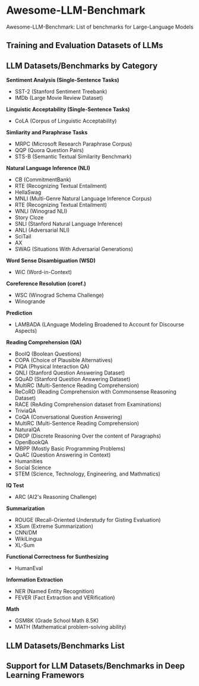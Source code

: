 # Awesome-LLM-Benchmark
Awesome-LLM-Benchmark: List of benchmarks for Large-Language Models


## Training and Evaluation Datasets of LLMs

## LLM Datasets/Benchmarks by Category

**Sentiment Analysis (Single-Sentence Tasks)**

- SST-2 (Stanford Sentiment Treebank)
- IMDb (Large Movie Review Dataset)

**Linguistic Acceptability (Single-Sentence Tasks)**

- CoLA (Corpus of Linguistic Acceptability)

**Simliarity and Paraphrase Tasks**

- MRPC (Microsoft Research Paraphrase Corpus)
- QQP (Quora Question Pairs)
- STS-B (Semantic Textual Similarity Benchmark)

**Natural Language Inference (NLI)**

- CB (CommitmentBank)
- RTE (Recognizing Textual Entailment)
- HellaSwag
- MNLI (Multi-Genre Natural Language Inference Corpus)
- RTE (Recognizing Textual Entailment)
- WNLI (Winograd NLI)
- Story Cloze
- SNLI (Stanford Natural Language Inference)
- ANLI (Adversarial NLI)
- SciTail
- AX
- SWAG (Situations With Adversarial Generations)

**Word Sense Disambiguation (WSD)**

- WiC (Word-in-Context)

**Coreference Resolution (coref.)**

- WSC (Winograd Schema Challenge)
- Winogrande

**Prediction**

- LAMBADA (LAnguage Modeling Broadened to Account for Discourse Aspects)

**Reading Comprehension (QA)**

- BoolQ (Boolean Questions)
- COPA (Choice of Plausible Alternatives)
- PIQA (Physical Interaction QA)
- QNLI (Stanford Question Answering Dataset)
- SQuAD (Stanford Question Answering Dataset)
- MultiRC (Multi-Sentence Reading Comprehension)
- ReCoRD (Reading Comprehension with Commonsense Reasoning Dataset)
- RACE (ReAding Comprehension dataset from Examinations)
- TriviaQA
- CoQA (Conversational Question Answering)
- MultiRC (Multi-Sentence Reading Comprehension)
- NaturalQA
- DROP (Discrete Reasoning Over the content of Paragraphs)
- OpenBookQA
- MBPP (Mostly Basic Programming Problems)
- QuAC (Question Answering in Context)
- Humanities
- Social Science
- STEM (Science, Technology, Engineering, and Mathmatics)

**IQ Test**

- ARC (AI2's Reasoning Challenge)

**Summarization**

- ROUGE (Recall-Oriented Understudy for Gisting Evaluation)
- XSum (Extreme Summarization)
- CNN/DM
- WikiLingua
- XL-Sum

**Functional Correctness for Sunthesizing**

- HumanEval

**Information Extraction**

- NER (Named Entity Recognition)
- FEVER (Fact Extraction and VERification)

**Math**

- GSM8K (Grade School Math 8.5K)
- MATH (Mathematical problem-solving ability)

## LLM Datasets/Benchmarks List

## Support for LLM Datasets/Benchmarks in Deep Learning Framewors
